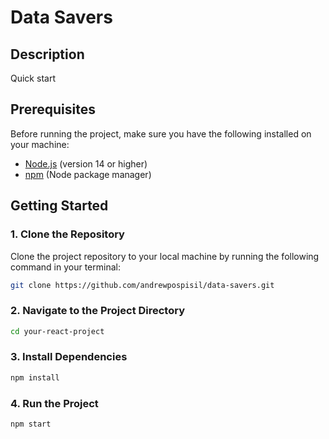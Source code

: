 # Data Savers

## Description
Quick start 

## Prerequisites
Before running the project, make sure you have the following installed on your machine:

- [Node.js](https://nodejs.org/) (version 14 or higher)
- [npm](https://www.npmjs.com/) (Node package manager)

## Getting Started

### 1. Clone the Repository
Clone the project repository to your local machine by running the following command in your terminal:

```bash
git clone https://github.com/andrewpospisil/data-savers.git
```
### 2. Navigate to the Project Directory
```bash
cd your-react-project
```

### 3. Install Dependencies
```bash
npm install
```
### 4. Run the Project
```bash
npm start
```
